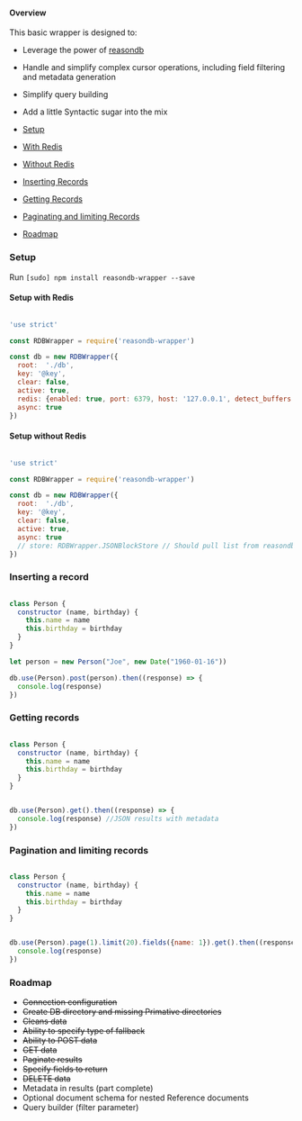 #### Overview

This basic wrapper is designed to:
- Leverage the power of [reasondb](https://github.com/anywhichway/reasondb)
- Handle and simplify complex cursor operations, including field filtering and metadata generation
- Simplify query building
- Add a little Syntactic sugar into the mix 

- [Setup](#setup)
 - [With Redis](#setup-with-redis)
 - [Without Redis](#setup-without-redis)
- [Inserting Records](#inserting-a-record)
- [Getting Records](#getting-records)
- [Paginating and limiting Records](#paginating-and-limiting-records)
- [Roadmap](#roadmap)

### Setup

Run `[sudo] npm install reasondb-wrapper --save`

#### Setup with Redis

```javascript

'use strict'

const RDBWrapper = require('reasondb-wrapper')

const db = new RDBWrapper({
  root:  './db',
  key: '@key',
  clear: false,
  active: true,
  redis: {enabled: true, port: 6379, host: '127.0.0.1', detect_buffers: true},
  async: true
})
```

#### Setup without Redis

```javascript

'use strict'

const RDBWrapper = require('reasondb-wrapper')

const db = new RDBWrapper({
  root:  './db',
  key: '@key',
  clear: false,
  active: true,
  async: true
  // store: RDBWrapper.JSONBlockStore // Should pull list from reasondb
})
```

### Inserting a record

```javascript

class Person {
  constructor (name, birthday) {
    this.name = name
    this.birthday = birthday
  }
}

let person = new Person("Joe", new Date("1960-01-16"))

db.use(Person).post(person).then((response) => {
  console.log(response)
})

```

### Getting records

```javascript

class Person {
  constructor (name, birthday) {
    this.name = name
    this.birthday = birthday
  }
}


db.use(Person).get().then((response) => {
  console.log(response) //JSON results with metadata
})

```

### Pagination and limiting records

```javascript

class Person {
  constructor (name, birthday) {
    this.name = name
    this.birthday = birthday
  }
}


db.use(Person).page(1).limit(20).fields({name: 1}).get().then((response) => {
  console.log(response)
})

```

### Roadmap
- ~~Connection configuration~~
- ~~Create DB directory and missing Primative directories~~
- ~~Cleans data~~
- ~~Ability to specify type of fallback~~
- ~~Ability to POST data~~
- ~~GET data~~
- ~~Paginate results~~
- ~~Specify fields to return~~
- ~~DELETE data~~
- Metadata in results (part complete)
- Optional document schema for nested Reference documents
- Query builder (filter parameter)

